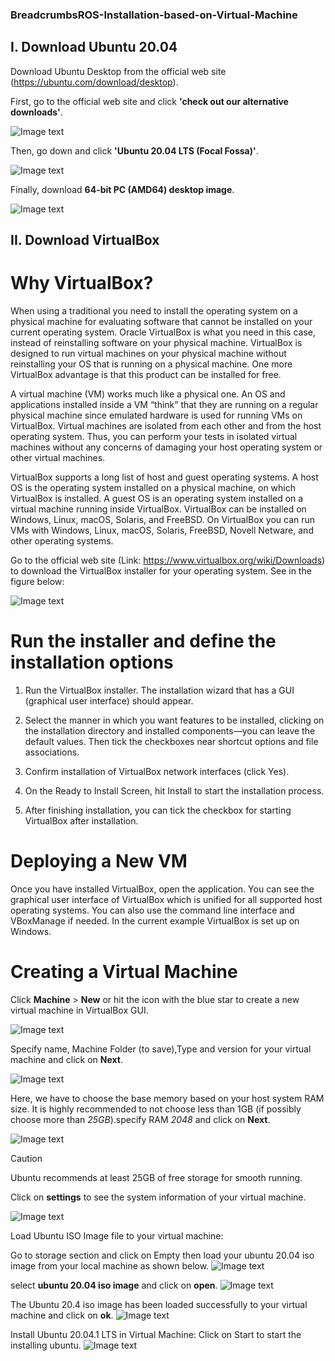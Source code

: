 ### BreadcrumbsROS-Installation-based-on-Virtual-Machine

## I. Download Ubuntu 20.04
Download Ubuntu Desktop from the official web site (https://ubuntu.com/download/desktop).

First, go to the official web site and click **'check out our alternative downloads'**.

![Image text](https://github.com/cyiwen316/ROS-Installation-based-on-Virtual-Machine/blob/main/Image/Ubuntu20.04-1.png)

Then, go down and click **'Ubuntu 20.04 LTS (Focal Fossa)'**.

![Image text](https://github.com/cyiwen316/ROS-Installation-based-on-Virtual-Machine/blob/main/Image/Ubuntu20.04-3.png)

Finally, download **64-bit PC (AMD64) desktop image**.

![Image text](https://github.com/cyiwen316/ROS-Installation-based-on-Virtual-Machine/blob/main/Image/Ubuntu20.04-4.png)


## II. Download VirtualBox
# Why VirtualBox?
When using a traditional you need to install the operating system on a physical machine for evaluating software that cannot be installed on your current operating system. Oracle VirtualBox is what you need in this case, instead of reinstalling software on your physical machine. VirtualBox is designed to run virtual machines on your physical machine without reinstalling your OS that is running on a physical machine. One more VirtualBox advantage is that this product can be installed for free.

A virtual machine (VM) works much like a physical one. An OS and applications installed inside a VM “think” that they are running on a regular physical machine since emulated hardware is used for running VMs on VirtualBox. Virtual machines are isolated from each other and from the host operating system. Thus, you can perform your tests in isolated virtual machines without any concerns of damaging your host operating system or other virtual machines.

VirtualBox supports a long list of host and guest operating systems. A host OS is the operating system installed on a physical machine, on which VirtualBox is installed. A guest OS is an operating system installed on a virtual machine running inside VirtualBox. VirtualBox can be installed on Windows, Linux, macOS, Solaris, and FreeBSD. On VirtualBox you can run VMs with Windows, Linux, macOS, Solaris, FreeBSD, Novell Netware, and other operating systems.

Go to the official web site (Link: https://www.virtualbox.org/wiki/Downloads) to download the VirtualBox installer for your operating system. See in the figure below:

![Image text](https://github.com/cyiwen316/Virtual-Machine-Installation/blob/main/Image/VirtualBox.png)

# Run the installer and define the installation options

1. Run the VirtualBox installer. The installation wizard that has a GUI (graphical user interface) should appear.
   
2. Select the manner in which you want features to be installed, clicking on the installation directory and installed components—you can leave the default values. Then tick the checkboxes near shortcut options and file associations.

3. Confirm installation of VirtualBox network interfaces (click Yes).

4. On the Ready to Install Screen, hit Install to start the installation process.

5. After finishing installation, you can tick the checkbox for starting VirtualBox after installation.

# Deploying a New VM
Once you have installed VirtualBox, open the application. You can see the graphical user interface of VirtualBox which is unified for all supported host operating systems. You can also use the command line interface and VBoxManage if needed. In the current example VirtualBox is set up on Windows.

# Creating a Virtual Machine
Click **Machine** > **New** or hit the icon with the blue star to create a new virtual machine in VirtualBox GUI.

![Image text](https://github.com/cyiwen316/ROS-Installation-based-on-Virtual-Machine/blob/main/How-to-setup-VirtualBox-%E2%80%93-Creating-a-new-VM-1.webp)

Specify name, Machine Folder (to save),Type and version for your virtual machine  and click on **Next**.

![Image text](https://github.com/cyiwen316/ROS-Installation-based-on-Virtual-Machine/blob/main/Image/5-12.png)

Here, we have to choose the base memory based on your host system RAM size. It is highly recommended to not choose less than 1GB (if possibly choose more than _25GB_).specify RAM _2048_ and click on **Next**.

![Image text](https://github.com/cyiwen316/ROS-Installation-based-on-Virtual-Machine/blob/main/Image/6-12.png)

> [!CAUTION]
Ubuntu recommends at least 25GB of free storage for smooth running.

Click on **settings** to see the system information of your virtual machine.

![Image text](https://github.com/cyiwen316/ROS-Installation-based-on-Virtual-Machine/blob/main/Image/11-9.png)

Load Ubuntu ISO Image file to your virtual machine:

Go to storage section and click on Empty then load your ubuntu 20.04 iso image from your local machine as shown below.
![Image text](https://github.com/cyiwen316/ROS-Installation-based-on-Virtual-Machine/blob/main/Image/12-10.png)

select **ubuntu 20.04 iso image** and click on **open**.
![Image text](https://github.com/cyiwen316/ROS-Installation-based-on-Virtual-Machine/blob/main/Image/13-7.png)

The Ubuntu 20.4 iso image has been loaded successfully to your virtual machine and click on **ok**.
![Image text](https://github.com/cyiwen316/ROS-Installation-based-on-Virtual-Machine/blob/main/Image/14-7.png)


Install Ubuntu 20.04.1 LTS in Virtual Machine: Click on Start to start the installing ubuntu.
![Image text](https://github.com/cyiwen316/ROS-Installation-based-on-Virtual-Machine/blob/main/Image/15-8.png)













